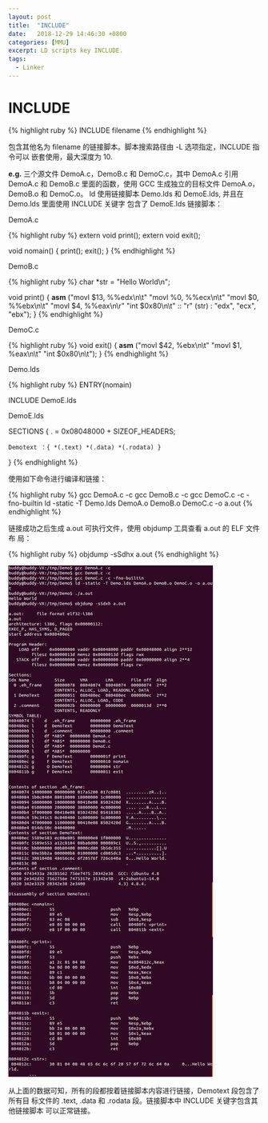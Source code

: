 ```yaml
---
layout: post
title:  "INCLUDE"
date:   2018-12-29 14:46:30 +0800
categories: [MMU]
excerpt: LD scripts key INCLUDE.
tags:
  - Linker
---
```


# INCLUDE

{% highlight ruby %}
INCLUDE filename
{% endhighlight %}

包含其他名为 filename 的链接脚本。脚本搜索路径由 -L 选项指定，INCLUDE 指令可以
嵌套使用，最大深度为 10.

**e.g.** 三个源文件 DemoA.c，DemoB.c 和 DemoC.c，其中 DemoA.c 引用 DemoA.c 和 
DemoB.c 里面的函数，使用 GCC 生成独立的目标文件 DemoA.o，DemoB.o 和 DemoC.o。
ld 使用链接脚本 Demo.lds 和 DemoE.lds, 并且在 Demo.lds 里面使用 INCLUDE 关键字
包含了 DemoE.lds 链接脚本：

DemoA.c

{% highlight ruby %}
extern void print();
extern void exit();

void nomain()
{
    print();
    exit();
}
{% endhighlight %}

DemoB.c

{% highlight ruby %}
char *str = "Hello World\n";

void print()
{
    __asm__ ("movl $13, %%edx\n\t"
             "movl %0, %%ecx\n\t"
             "movl $0, %%ebx\n\t"
             "movl $4, %%eax\n\r"
             "int $0x80\n\t"
             :: "r" (str) : "edx", "ecx", "ebx");
}
{% endhighlight %}

DemoC.c

{% highlight ruby %}
void exit()
{
    __asm__ ("movl $42, %ebx\n\t"
             "movl $1, %eax\n\t"
             "int $0x80\n\t");
}
{% endhighlight %}

Demo.lds

{% highlight ruby %}
ENTRY(nomain)

INCLUDE DemoE.lds

DemoE.lds

SECTIONS
{
    . = 0x08048000 + SIZEOF_HEADERS;

    Demotext ：{ *(.text) *(.data) *(.rodata) }
}
{% endhighlight %}

使用如下命令进行编译和链接：

{% highlight ruby %}
gcc DemoA.c -c
gcc DemoB.c -c
gcc DemoC.c -c -fno-builtin
ld -static -T Demo.lds DemoA.o DemoB.o DemoC.c -o a.out
{% endhighlight %}

链接成功之后生成 a.out 可执行文件，使用 objdump 工具查看 a.out 的 ELF 文件布
局：

{% highlight ruby %}
objdump -sSdhx a.out
{% endhighlight %}

![LD](https://raw.githubusercontent.com/EmulateSpace/PictureSet/master/BiscuitOS/kernel/MMU000489.png)

从上面的数据可知，所有的段都按着链接脚本内容进行链接，Demotext 段包含了所有目
标文件的 .text, .data 和 .rodata 段。链接脚本中 INCLUDE 关键字包含其他链接脚本
可以正常链接。
